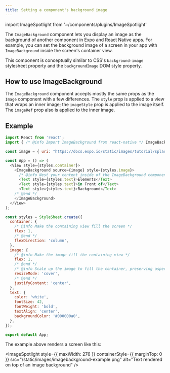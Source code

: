 ```yaml
---
title: Setting a component's background image
---
```


import ImageSpotlight from '~/components/plugins/ImageSpotlight'

The `ImageBackground` component lets you display an image as the background of another component in Expo and React Native apps. For example, you can set the background image of a screen in your app with `ImageBackground` inside the screen's container view.

This component is conceptually similar to CSS's `background-image` stylesheet property and the `backgroundImage` DOM style property.

## How to use ImageBackground

The `ImageBackground` component accepts mostly the same props as the `Image` component with a few differences. The `style` prop is applied to a view that wraps an inner image; the `imageStyle` prop is applied to the image itself. The `imageRef` prop also is applied to the inner image.

## Example

<SnackInline>

<!-- prettier-ignore -->
```js
import React from 'react';
import { /* @info Import ImageBackground from react-native */ ImageBackground/* @end */, StyleSheet, Text, View } from 'react-native';

const image = { uri: "https://docs.expo.io/static/images/tutorial/splash.png" };

const App = () => (
  <View style={styles.container}>
    <ImageBackground source={image} style={styles.image}>
      /* @info Nest your content inside of the ImageBackground component */
      <Text style={styles.text}>Elements</Text>
      <Text style={styles.text}>in Front of</Text>
      <Text style={styles.text}>Background</Text>
    /* @end */
    </ImageBackground>
  </View>
);

const styles = StyleSheet.create({
  container: {
    /* @info Make the containing view fill the screen */
    flex: 1,
    /* @end */
    flexDirection: 'column',
  },
  image: {
    /* @info Make the image fill the containing view */
    flex: 1,
    /* @end */
    /* @info Scale up the image to fill the container, preserving aspect ratio */
    resizeMode: 'cover',
    /* @end */
    justifyContent: 'center',
  },
  text: {
    color: 'white',
    fontSize: 42,
    fontWeight: 'bold',
    textAlign: 'center',
    backgroundColor: '#000000a0',
  },
});

export default App;
```

</SnackInline>

The example above renders a screen like this:

<ImageSpotlight style={{ maxWidth: 276 }} containerStyle={{ marginTop: 0 }} src="/static/images/imagebackground-example.png" alt="Text rendered on top of an image background" />
